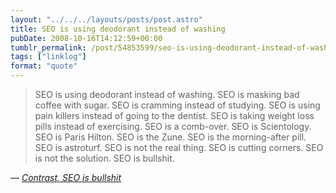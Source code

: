 ```yaml
---
layout: "../../../layouts/posts/post.astro"
title: SEO is using deodorant instead of washing
pubDate: 2008-10-16T14:12:59+00:00
tumblr_permalink: /post/54853599/seo-is-using-deodorant-instead-of-washing-seo-is
tags: ["linklog"]
format: "quote"
---
```


> SEO is using deodorant instead of washing. SEO is masking bad coffee with sugar. SEO is cramming instead of studying. SEO is using pain killers instead of going to the dentist. SEO is taking weight loss pills instead of exercising. SEO is a comb-over. SEO is Scientology. SEO is Paris Hilton. SEO is the Zune. SEO is the morning-after pill. SEO is astroturf. SEO is not the real thing. SEO is cutting corners. SEO is not the solution. SEO is bullshit.

— <cite>[Contrast, _SEO is bullshit_](http://www.contrast.ie/blog/seo-is-bullshit/)</cite>
